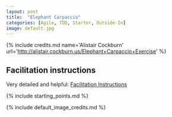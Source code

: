 ```yaml
---
layout: post
title:  "Elephant Carpaccio"
categories: [Agile, TDD, Starter, Outside-In]
image: default.jpg
---
```


{% include credits.md name='Alistair Cockburn' url='http://alistair.cockburn.us/Elephant+Carpaccio+Exercise' %}

## Facilitation instructions

Very detailed and helpful: [Facilitation Instructions](https://docs.google.com/document/d/1TCuuu-8Mm14oxsOnlk8DqfZAA1cvtYu9WGv67Yj_sSk/pub)

{% include starting_points.md %}

{% include default_image_credits.md %}
